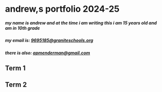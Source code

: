 # andrew,s portfolio 2024-25
##### my name is andrew and at the time i am writing this i am 15 years old and am in 10th grade
##### my email is: 9695185@graniteschools.org
##### there is also: apmenderman@gmail.com
## Term 1 

## Term 2
